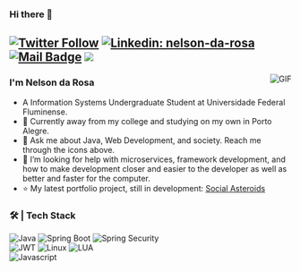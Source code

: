 ### Hi there 👋

<a href="https://twitter.com/NelsondaRosaP">![Twitter Follow](https://img.shields.io/twitter/follow/NelsondaRosaP?label=Follow)</a>
[![Linkedin: nelson-da-rosa](https://img.shields.io/badge/-Nelson-blue?style=flat-square&logo=Linkedin&logoColor=white&link=https://www.linkedin.com/in/nelson-da-rosa/)](https://www.linkedin.com/in/nelson-da-rosa/)
[![Mail Badge](https://img.shields.io/badge/-nelsondrpin@gmail.com-c14438?style=flat&logo=Gmail&logoColor=white&link=mailto:nelsondrpin@gmail.com)](mailto:nelsondrpin@gmail.com)
![](https://img.shields.io/github/followers/nelsondrp?label=Follow%20me&style=social)
---
<img align="right" alt="GIF" src="https://raw.githubusercontent.com/JoeyBling/JoeyBling/master/pic/pusheencode.gif" />

### I'm Nelson da Rosa

- A Information Systems Undergraduate Student at Universidade Federal Fluminense.
- 🌱 Currently away from my college and studying on my own in Porto Alegre.
- 💬 Ask me about Java, Web Development, and society. Reach me through the icons above.
- 🤔 I’m looking for help with microservices, framework development, and how to make development closer and easier to the developer as well as better and faster for the computer.
- ⭐ My latest portfolio project, still in development: [Social Asteroids](https://github.com/nelsondrp/social-asteroids-backend)

### 🛠 | Tech Stack
 
![Java](https://img.shields.io/badge/Java-b3b3b3?style=for-the-badge&logo=java&logoColor=white)
![Spring Boot](https://img.shields.io/badge/Spring-6DB33F?style=for-the-badge&logo=springboot&logoColor=white)
![Spring Security](https://img.shields.io/badge/Spring_Security-6DB33F?style=for-the-badge&logo=Spring-Security&logoColor=white)
<br>
![JWT](https://img.shields.io/badge/json%20web%20tokens-323330?style=for-the-badge&logo=json-web-tokens&logoColor=pink)
![Linux](https://img.shields.io/badge/-Linux-333333?style=for-the-badge&logo=Linux&logoColor=white)
![LUA](https://img.shields.io/badge/Lua-2C2D72?style=for-the-badge&logo=lua&logoColor=white)
<br>
![Javascript](https://img.shields.io/badge/JavaScript-F7DF1E?style=for-the-badge&logo=javascript&logoColor=black)



